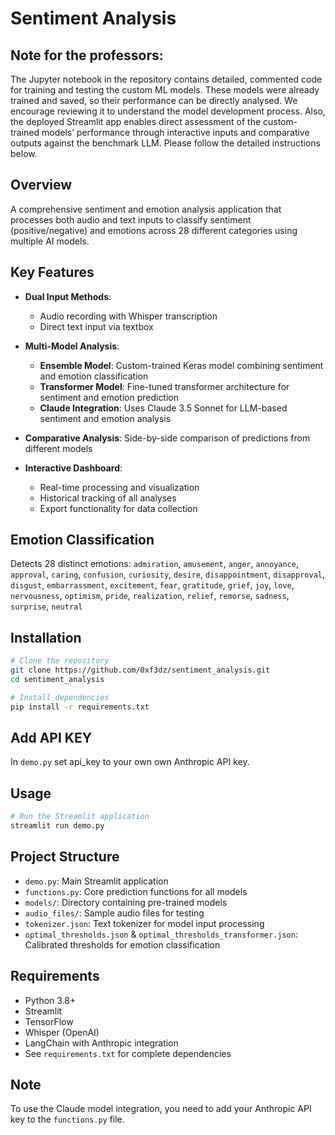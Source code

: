 # Sentiment Analysis


## Note for the professors: 
The Jupyter notebook in the repository contains detailed, commented code for training and testing the custom ML models. These models were already trained and saved, so their performance can be directly analysed.
We encourage reviewing it to understand the model development process. 
Also, the deployed Streamlit app enables direct assessment of the custom-trained models’ performance through interactive inputs and comparative outputs against the benchmark LLM.
Please follow the detailed instructions below.


## Overview
A comprehensive sentiment and emotion analysis application that processes both audio and text inputs to classify sentiment (positive/negative) and emotions across 28 different categories using multiple AI models.

## Key Features
- **Dual Input Methods**: 
  - Audio recording with Whisper transcription
  - Direct text input via textbox
  
- **Multi-Model Analysis**:
  - **Ensemble Model**: Custom-trained Keras model combining sentiment and emotion classification
  - **Transformer Model**: Fine-tuned transformer architecture for sentiment and emotion prediction
  - **Claude Integration**: Uses Claude 3.5 Sonnet for LLM-based sentiment and emotion analysis
  
- **Comparative Analysis**: Side-by-side comparison of predictions from different models

- **Interactive Dashboard**:
  - Real-time processing and visualization
  - Historical tracking of all analyses
  - Export functionality for data collection

## Emotion Classification
Detects 28 distinct emotions:
`admiration`, `amusement`, `anger`, `annoyance`, `approval`, `caring`, `confusion`, `curiosity`, `desire`, `disappointment`, `disapproval`, `disgust`, `embarrassment`, `excitement`, `fear`, `gratitude`, `grief`, `joy`, `love`, `nervousness`, `optimism`, `pride`, `realization`, `relief`, `remorse`, `sadness`, `surprise`, `neutral`

## Installation

```bash
# Clone the repository
git clone https://github.com/0xf3dz/sentiment_analysis.git
cd sentiment_analysis

# Install dependencies
pip install -r requirements.txt
```

## Add API KEY
In `demo.py` set api_key to your own own Anthropic API key.

## Usage

```bash
# Run the Streamlit application
streamlit run demo.py
```

## Project Structure
- `demo.py`: Main Streamlit application
- `functions.py`: Core prediction functions for all models
- `models/`: Directory containing pre-trained models
- `audio_files/`: Sample audio files for testing
- `tokenizer.json`: Text tokenizer for model input processing
- `optimal_thresholds.json` & `optimal_thresholds_transformer.json`: Calibrated thresholds for emotion classification

## Requirements
- Python 3.8+
- Streamlit
- TensorFlow
- Whisper (OpenAI)
- LangChain with Anthropic integration
- See `requirements.txt` for complete dependencies

## Note
To use the Claude model integration, you need to add your Anthropic API key to the `functions.py` file.
